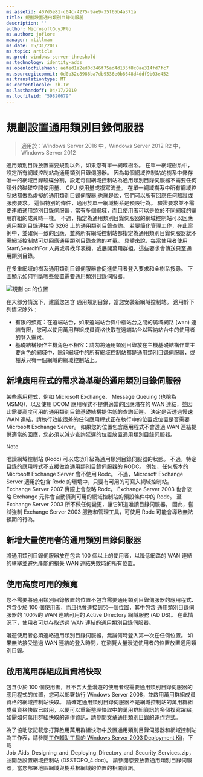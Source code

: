 ```yaml
---
ms.assetid: 407d5e81-c04c-4275-9ae9-35f65b4a371a
title: 規劃設置通用類別目錄伺服器
description: ''
author: MicrosoftGuyJFlo
ms.author: joflore
manager: mtillman
ms.date: 05/31/2017
ms.topic: article
ms.prod: windows-server-threshold
ms.technology: identity-adds
ms.openlocfilehash: aefed1a2ed0d346f75ad4d135f8c0ae314fd7fc7
ms.sourcegitcommit: 0d0b32c8986ba7db9536e0b8648d4ddf9b03e452
ms.translationtype: MT
ms.contentlocale: zh-TW
ms.lasthandoff: 04/17/2019
ms.locfileid: "59820679"
---
```

# <a name="planning-global-catalog-server-placement"></a>規劃設置通用類別目錄伺服器

>適用於：Windows Server 2016 中，Windows Server 2012 R2 中，Windows Server 2012

通用類別目錄放置需要規劃以外，如果您有單一網域樹系。 在單一網域樹系中，設定所有網域控制站為通用類別目錄伺服器。 因為每個網域控制站的樹系中儲存唯一的網域目錄磁碟分割，設定每個網域控制站為通用類別目錄伺服器不需要任何額外的磁碟空間使用量、 CPU 使用量或複寫流量。 在單一網域樹系中所有網域控制站都做為虛擬的通用類別目錄伺服器;也就是說，它們可以所有回應任何驗證或服務要求。 這個特別的條件，適用於單一網域樹系是預設行為。 驗證要求並不需要連絡通用類別目錄伺服器，當有多個網域，而且使用者可以是位於不同網域的萬用群組的成員時一樣。 不過，指定為通用類別目錄伺服器的網域控制站可以回應通用類別目錄連接埠 3268 上的通用類別目錄查詢。 若要簡化管理工作，在此案例中，並確保一致的回應，並將所有網域控制站都指定為通用類別目錄伺服器就不需網域控制站可以回應通用類別目錄查詢的考量。 具體來說，每當使用者使用 Start\Search\For 人員或尋找印表機，或展開萬用群組，這些要求會傳送只至通用類別目錄。  
  
在多重網域的樹系通用類別目錄伺服器會促進使用者登入要求和全樹系搜尋。 下圖顯示如何判斷哪些位置需要通用類別目錄伺服器。  
  
![規劃 gc 的位置](media/Planning-Global-Catalog-Server-Placement/8fc4777c-47b6-4ee7-b8ad-a04e7c5ee67f.gif)  
  
在大部分情況下，建議您包含 通用類別目錄，當您安裝新網域控制站。 適用於下列情況除外：  
  
- 有限的頻寬：在遠端站台，如果遠端站台與中樞站台之間的廣域網路 (wan) 連結有限，您可以使用萬用群組成員資格快取在遠端站台以容納站台中的使用者的登入需求。  
- 基礎結構操作主機角色不相容：請勿將通用類別目錄放在主機基礎結構作業主要角色的網域中，除非網域中的所有網域控制站都是通用類別目錄伺服器，或樹系只有一個網域的網域控制站上。  
  
## <a name="adding-global-catalog-servers-based-on-application-requirements"></a>新增應用程式的需求為基礎的通用類別目錄伺服器

某些應用程式，例如 Microsoft Exchange、 Message Queuing (也稱為 MSMQ)，以及使用 DCOM 應用程式不提供適當的回應潛在的 WAN 連結，並因此需要高度可用的通用類別目錄基礎結構提供低的查詢延遲。 決定是否透過慢速 WAN 連結，請執行效能很差的任何應用程式正在執行中的位置或位置是否需要 Microsoft Exchange Server。 如果您的位置包含應用程式不會透過 WAN 連結提供適當的回應，您必須以減少查詢延遲的位置放置通用類別目錄伺服器。  
  
> [!NOTE]  
> 唯讀網域控制站 (Rodc) 可以成功升級為通用類別目錄伺服器的狀態。 不過，特定目錄的應用程式不支援做為通用類別目錄伺服器的 RODC。 例如，任何版本的 Microsoft Exchange Server 會不使用 Rodc。 不過，Microsoft Exchange Server 適用於包含 Rodc 的環境中，只要有可用的可寫入網域控制站。 Exchange Server 2007 實際上會忽略 Rodc。 Exchange Server 2003 也會忽略 Exchange 元件會自動偵測可用的網域控制站的預設條件中的 Rodc。 至 Exchange Server 2003 所不做任何變更，讓它知道唯讀目錄伺服器。 因此，嘗試強制 Exchange Server 2003 服務和管理工具，可使用 Rodc 可能會導致無法預期的行為。  
  
## <a name="adding-global-catalog-servers-for-a-large-number-of-users"></a>新增大量使用者的通用類別目錄伺服器

將通用類別目錄伺服器放在包含 100 個以上的使用者，以降低網路的 WAN 連結的壅塞並避免產能的損失 WAN 連結失敗時的所有位置。  
  
## <a name="using-highly-available-bandwidth"></a>使用高度可用的頻寬

您不需要將通用類別目錄放置的位置不包含需要通用類別目錄伺服器的應用程式、 包含少於 100 個使用者，而且也會連接到另一個位置，其中包含 通用類別目錄伺服器的 100%的 WAN 連結可用的 Active Directory 網域服務 (AD DS)。 在此情況下，使用者可以存取透過 WAN 連結的通用類別目錄伺服器。  
  
漫遊使用者必須連絡通用類別目錄伺服器，無論何時登入第一次在任何位置。 如果無法接受透過 WAN 連結的登入時間，在瀏覽大量漫遊使用者的位置放置通用類別目錄。  
  
## <a name="enabling-universal-group-membership-caching"></a>啟用萬用群組成員資格快取

包含少於 100 個使用者，且不含大量漫遊的使用者或需要通用類別目錄伺服器的應用程式的位置，您可以部署執行 Windows Server 2008，並啟用萬用群組成員資格的網域控制站快取。 請確定通用類別目錄伺服器不是網域控制站的萬用群組成員資格快取已啟用，以便可以重新整理快取中的萬用群組資訊的多個複寫躍點。 如需如何萬用群組快取的運作資訊，請參閱文章[通用類別目錄的運作方式](https://go.microsoft.com/fwlink/?LinkId=107063)。  
  
為了協助您記載您打算啟用萬用群組快取中放置通用類別目錄伺服器和網域控制站為工作表，請參閱[工作輔助工具的 Windows Server 2003 Deployment Kit](https://go.microsoft.com/fwlink/?LinkID=102558)，下載 Job_Aids_Designing_and_Deploying_Directory_and_Security_Services.zip，並開啟設置網域控制站 (DSSTOPO_4.doc)。 請參閱您要放置通用類別目錄伺服器，當您部署地區網域與樹系根網域的位置的相關資訊。  
